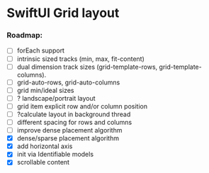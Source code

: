 # SwiftUI Grid layout

### Roadmap:
- [ ] forEach support
- [ ] intrinsic sized tracks (min, max, fit-content)
- [ ] dual dimension track sizes (grid-template-rows, grid-template-columns).
- [ ] grid-auto-rows, grid-auto-columns
- [ ] grid min/ideal sizes
- [ ] ? landscape/portrait layout
- [ ] grid item explicit row and/or column position
- [ ] ?calculate layout in background thread
- [ ] different spacing for rows and columns
- [ ] improve dense placement algorithm
- [x] dense/sparse placement algorithm
- [x] add horizontal axis
- [x] init via Identifiable models
- [x] scrollable content

